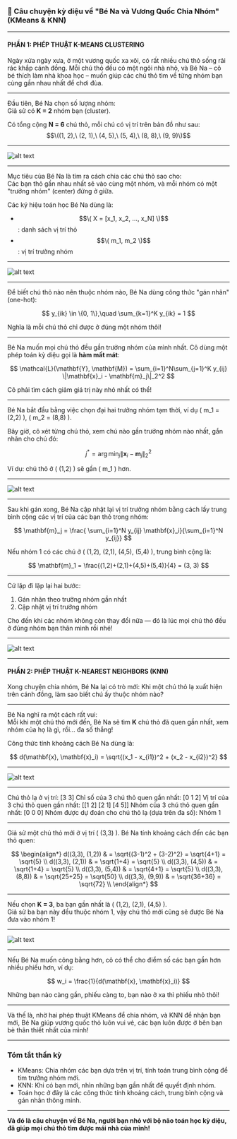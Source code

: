 ### 🌈 Câu chuyện kỳ diệu về "Bé Na và Vương Quốc Chia Nhóm" (KMeans & KNN)

---

#### **PHẦN 1: PHÉP THUẬT K-MEANS CLUSTERING**

Ngày xửa ngày xưa, ở một vương quốc xa xôi, có rất nhiều chú thỏ sống rải rác khắp cánh đồng. Mỗi chú thỏ đều có một ngôi nhà nhỏ, và Bé Na – cô bé thích làm nhà khoa học – muốn giúp các chú thỏ tìm về từng nhóm bạn cùng gần nhau nhất để chơi đùa.

---

Đầu tiên, Bé Na chọn số lượng nhóm:  
Giả sử có **K = 2** nhóm bạn (cluster).

Có tổng cộng **N = 6** chú thỏ, mỗi chú có vị trí trên bản đồ như sau:  
$$\((1, 2),\ (2, 1),\ (4, 5),\ (5, 4),\ (8, 8),\ (9, 9)\)$$

---

![alt text](image.png)

---

Mục tiêu của Bé Na là tìm ra cách chia các chú thỏ sao cho:  
Các bạn thỏ gần nhau nhất sẽ vào cùng một nhóm, và mỗi nhóm có một "trưởng nhóm" (center) đứng ở giữa.

Các ký hiệu toán học Bé Na dùng là:  
- $$\( X = [x_1, x_2, ..., x_N] \)$$ : danh sách vị trí thỏ  
- $$\( m_1, m_2 \)$$ : vị trí trưởng nhóm

---

![alt text](image-1.png)

---

Để biết chú thỏ nào nên thuộc nhóm nào, Bé Na dùng công thức "gán nhãn" (one-hot):

$$
y_{ik} \in \{0, 1\},\quad \sum_{k=1}^K y_{ik} = 1
$$

Nghĩa là mỗi chú thỏ chỉ được ở đúng một nhóm thôi!

---

Bé Na muốn mọi chú thỏ đều gần trưởng nhóm của mình nhất. Cô dùng một phép toán kỳ diệu gọi là **hàm mất mát**:

$$
\mathcal{L}(\mathbf{Y}, \mathbf{M}) = \sum_{i=1}^N\sum_{j=1}^K y_{ij} \|\mathbf{x}_i - \mathbf{m}_j\|_2^2
$$

Cô phải tìm cách giảm giá trị này nhỏ nhất có thể!

---

Bé Na bắt đầu bằng việc chọn đại hai trưởng nhóm tạm thời, ví dụ \( m_1 = (2,2) \), \( m_2 = (8,8) \).

Bây giờ, cô xét từng chú thỏ, xem chú nào gần trưởng nhóm nào nhất, gắn nhãn cho chú đó:

$$
j^* = \arg\min_j \|\mathbf{x}_i - \mathbf{m}_j\|_2^2
$$

Ví dụ: chú thỏ ở \( (1,2) \) sẽ gần \( m_1 \) hơn.

---

![alt text](image-2.png)

---

Sau khi gán xong, Bé Na cập nhật lại vị trí trưởng nhóm bằng cách lấy trung bình cộng các vị trí của các bạn thỏ trong nhóm:

$$
\mathbf{m}_j = \frac{ \sum_{i=1}^N y_{ij} \mathbf{x}_i}{\sum_{i=1}^N y_{ij}}
$$

Nếu nhóm 1 có các chú ở \( (1,2), (2,1), (4,5), (5,4) \), trung bình cộng là:

$$
\mathbf{m}_1 = \frac{(1,2)+(2,1)+(4,5)+(5,4)}{4} = (3, 3)
$$

---


Cứ lặp đi lặp lại hai bước:  
1. Gán nhãn theo trưởng nhóm gần nhất  
2. Cập nhật vị trí trưởng nhóm

Cho đến khi các nhóm không còn thay đổi nữa — đó là lúc mọi chú thỏ đều ở đúng nhóm bạn thân mình rồi nhé!

---

![alt text](image-3.png)

---

#### **PHẦN 2: PHÉP THUẬT K-NEAREST NEIGHBORS (KNN)**

Xong chuyện chia nhóm, Bé Na lại có trò mới: Khi một chú thỏ lạ xuất hiện trên cánh đồng, làm sao biết chú ấy thuộc nhóm nào?

---

Bé Na nghĩ ra một cách rất vui:  
Mỗi khi một chú thỏ mới đến, Bé Na sẽ tìm **K** chú thỏ đã quen gần nhất, xem nhóm của họ là gì, rồi… đa số thắng!

Công thức tính khoảng cách Bé Na dùng là:

$$
d(\mathbf{x}, \mathbf{x}_i) = \sqrt{(x_1 - x_{i1})^2 + (x_2 - x_{i2})^2}
$$

---

![alt text](image-4.png)

---

Chú thỏ lạ ở vị trí: [3 3]
Chỉ số của 3 chú thỏ quen gần nhất: [0 1 2]
Vị trí của 3 chú thỏ quen gần nhất: [[1 2]
 [2 1]
 [4 5]]
Nhóm của 3 chú thỏ quen gần nhất: [0 0 0]
Nhóm được dự đoán cho chú thỏ lạ (dựa trên đa số): Nhóm 1


---

Giả sử một chú thỏ mới ở vị trí \( (3,3) \). Bé Na tính khoảng cách đến các bạn thỏ quen:

$$
\begin{align*}
d((3,3), (1,2)) & = \sqrt{(3-1)^2 + (3-2)^2} = \sqrt{4+1} = \sqrt{5} \\
d((3,3), (2,1)) & = \sqrt{1+4} = \sqrt{5} \\
d((3,3), (4,5)) & = \sqrt{1+4} = \sqrt{5} \\
d((3,3), (5,4)) & = \sqrt{4+1} = \sqrt{5} \\
d((3,3), (8,8)) & = \sqrt{25+25} = \sqrt{50} \\
d((3,3), (9,9)) & = \sqrt{36+36} = \sqrt{72} \\
\end{align*}
$$

---

Nếu chọn **K = 3**, ba bạn gần nhất là \( (1,2), (2,1), (4,5) \).  
Giả sử ba bạn này đều thuộc nhóm 1, vậy chú thỏ mới cũng sẽ được Bé Na đưa vào nhóm 1!

---

![alt text](image-5.png)

---


Nếu Bé Na muốn công bằng hơn, cô có thể cho điểm số các bạn gần hơn nhiều phiếu hơn, ví dụ:

$$
w_i = \frac{1}{d(\mathbf{x}, \mathbf{x}_i)}
$$

Những bạn nào càng gần, phiếu càng to, bạn nào ở xa thì phiếu nhỏ thôi!

---

Và thế là, nhờ hai phép thuật KMeans để chia nhóm, và KNN để nhận bạn mới, Bé Na giúp vương quốc thỏ luôn vui vẻ, các bạn luôn được ở bên bạn bè thân thiết nhất của mình!

---

### **Tóm tắt thần kỳ**
- KMeans: Chia nhóm các bạn dựa trên vị trí, tính toán trung bình cộng để tìm trưởng nhóm mới.
- KNN: Khi có bạn mới, nhìn những bạn gần nhất để quyết định nhóm.
- Toán học ở đây là các công thức tính khoảng cách, trung bình cộng và gán nhãn thông minh.

---

**Và đó là câu chuyện về Bé Na, người bạn nhỏ với bộ não toán học kỳ diệu, đã giúp mọi chú thỏ tìm được mái nhà của mình!**